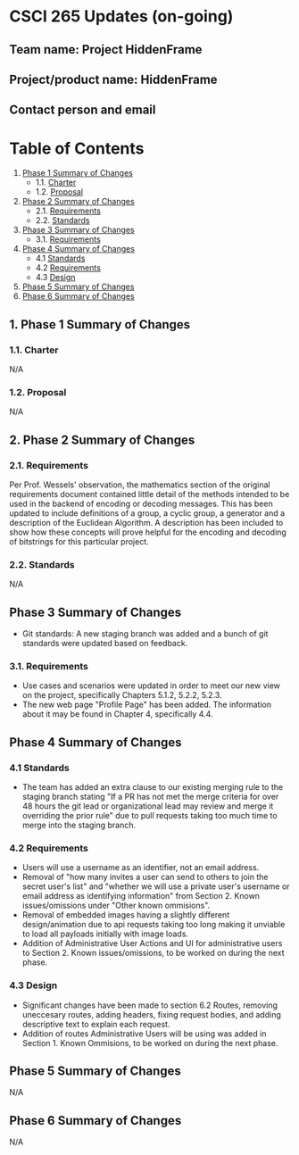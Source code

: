 # CSCI 265 Updates (on-going)

## Team name: Project HiddenFrame

## Project/product name: HiddenFrame

## Contact person and email


 # Table of Contents
 1. [Phase 1 Summary of Changes](#1-phase-1-summary-of-changes)
    - 1.1. [Charter](#11-charter) 
    - 1.2. [Proposal](#12-proposal) 
 2. [Phase 2 Summary of Changes](#2-phase-2-summary-of-changes)
     - 2.1. [Requirements](#21-requirements)
     - 2.2. [Standards](#22-standards)  
 3. [Phase 3 Summary of Changes](#3-phase-3-summary-of-changes)
    - 3.1. [Requirements](#31-requirements)
 4. [Phase 4 Summary of Changes](#4-phase-4-summary-of-changes)
    - 4.1 [Standards](#41-standards)
    - 4.2 [Requirements](#42-requirements)
    - 4.3 [Design](#43-design)
 5. [Phase 5 Summary of Changes](#5-phase-5-summary-of-changes)
 6. [Phase 6 Summary of Changes](#6-phase-6-summary-of-changes)

 ## 1. Phase 1 Summary of Changes

 ### 1.1. Charter
 N/A

 ### 1.2. Proposal
 N/A

 ## 2. Phase 2 Summary of Changes
 
 ### 2.1. Requirements

 Per Prof. Wessels' observation, the mathematics section of the original requirements document contained little detail of the methods intended to be used in the backend of encoding or decoding messages.  This has been updated to include definitions of a group, a cyclic group, a generator and a description of the Euclidean Algorithm. A description has been included to show how these concepts will prove helpful for the encoding and decoding of bitstrings for this particular project.

 ### 2.2. Standards
 N/A

 ## Phase 3 Summary of Changes

 - Git standards: A new staging branch was added and a bunch of git standards were updated based on feedback.

 ### 3.1. Requirements

 - Use cases and scenarios were updated in order to meet our new view on the project, specifically Chapters 5.1.2, 5.2.2, 5.2.3.
 - The new web page "Profile Page" has been added. The information about it may be found in Chapter 4, specifically 4.4.

 ## Phase 4 Summary of Changes
 
 ### 4.1 Standards

 -  The team has added an extra clause to our existing merging rule to the staging branch stating "If a PR has not met the merge criteria for over 48 hours the git lead or organizational lead may review and merge it overriding the prior rule" due to pull requests taking too much time to merge into the staging branch.

 ### 4.2 Requirements

 - Users will use a username as an identifier, not an email address.
 - Removal of "how many invites a user can send to others to join the secret user's list" and "whether we will use a private user's username or email address as identifying information" from Section 2. Known issues/omissions under "Other known ommisions".
 - Removal of embedded images having a slightly different design/animation due to api requests taking too long making it unviable to load all payloads initially with image loads.
 - Addition of Administrative User Actions and UI for administrative users to Section 2. Known issues/omissions, to be worked on during the next phase.

 ### 4.3 Design 

 - Significant changes have been made to section 6.2 Routes, removing uneccesary routes, adding headers, fixing request bodies, and adding descriptive text to explain each request. 
 - Addition of routes Administrative Users will be using was added in Section 1. Known Ommisions, to be worked on during the next phase.

 ## Phase 5 Summary of Changes
 N/A
 
 ## Phase 6 Summary of Changes
 N/A
